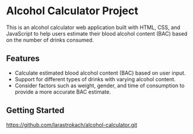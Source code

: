 # Alcohol Calculator Project

This is an alcohol calculator web application built with HTML, CSS, and JavaScript to help users estimate their blood alcohol content (BAC) based on the number of drinks consumed.

## Features

- Calculate estimated blood alcohol content (BAC) based on user input.
- Support for different types of drinks with varying alcohol content.
- Consider factors such as weight, gender, and time of consumption to provide a more accurate BAC estimate.


## Getting Started



https://github.com/larastrokach/alcohol-calculator.git
